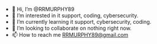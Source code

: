 - 👋 Hi, I’m @RRMURPHY89
- 👀 I’m interested in it support, coding, cybersecurity.
- 🌱 I’m currently learning it support, cybersecurity, coding.
- 💞️ I’m looking to collaborate on nothing right now.
- 📫 How to reach me RRMURPHY89@gmail.com

<!---
RRMURPHY89/RRMURPHY89 is a ✨ special ✨ repository because its `README.md` (this file) appears on your GitHub profile.
You can click the Preview link to take a look at your changes.
--->
